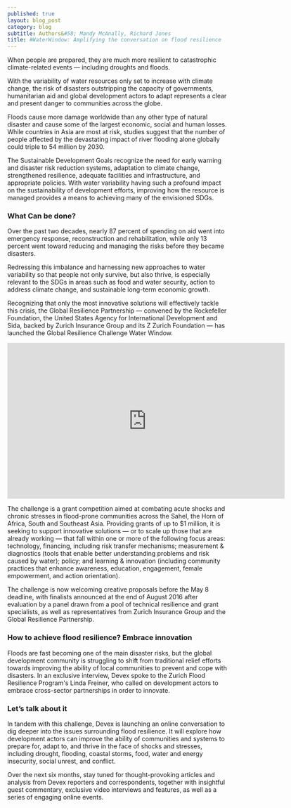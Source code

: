 ```yaml
---
published: true
layout: blog_post
category: blog
subtitle: Authors&#58; Mandy McAnally, Richard Jones 
title: #WaterWindow: Amplifying the conversation on flood resilience
---
```

When people are prepared, they are much more resilient to catastrophic climate-related events — including droughts and floods.

With the variability of water resources only set to increase with climate change, the risk of disasters outstripping the capacity of governments, humanitarian aid and global development actors to adapt represents a clear and present danger to communities across the globe. 

Floods cause more damage worldwide than any other type of natural disaster and cause some of the largest economic, social and human losses. While countries in Asia are most at risk, studies suggest that the number of people affected by the devastating impact of river flooding alone globally could triple to 54 million by 2030. 

The Sustainable Development Goals recognize the need for early warning and disaster risk reduction systems, adaptation to climate change, strengthened resilience, adequate facilities and infrastructure, and appropriate policies. With water variability having such a profound impact on the sustainability of development efforts, improving how the resource is managed provides a means to achieving many of the envisioned SDGs.

<h3>What Can be done?</h3>

Over the past two decades, nearly 87 percent of spending on aid went into emergency response, reconstruction and rehabilitation, while only 13 percent went toward reducing and managing the risks before they became disasters. 

Redressing this imbalance and harnessing new approaches to water variability so that people not only survive, but also thrive, is especially relevant to the SDGs in areas such as food and water security, action to address climate change, and sustainable long-term economic growth.

Recognizing that only the most innovative solutions will effectively tackle this crisis, the Global Resilience Partnership — convened by the Rockefeller Foundation, the United States Agency for International Development and Sida, backed by Zurich Insurance Group and its Z Zurich Foundation — has launched the Global Resilience Challenge Water Window.

<div class="videoWrapper">
	<iframe width="631" height="355" src="https://www.youtube.com/embed/AnuLOmp3iqQ?rel=0&amp;controls=0&amp;showinfo=0" frameborder="0" allowfullscreen></iframe>
</div>

The challenge is a grant competition aimed at combating acute shocks and chronic stresses in flood-prone communities across the Sahel, the Horn of Africa, South and Southeast Asia. Providing grants of up to $1 million, it is seeking to support innovative solutions — or to scale up those that are already working — that fall within one or more of the following focus areas: technology, financing, including risk transfer mechanisms; measurement & diagnostics (tools that enable better understanding problems and risk caused by water); policy; and learning & innovation (including community practices that enhance awareness, education, engagement, female empowerment, and action orientation).

The challenge is now welcoming creative proposals before the May 8 deadline, with finalists announced at the end of August 2016 after evaluation by a panel drawn from a pool of technical resilience and grant specialists, as well as representatives from Zurich Insurance Group and the Global Resilience Partnership.

<h3>How to achieve flood resilience? Embrace innovation</h3>

Floods are fast becoming one of the main disaster risks, but the global development community is struggling to shift from traditional relief efforts towards improving the ability of local communities to prevent and cope with disasters. In an exclusive interview, Devex spoke to the Zurich Flood Resilience Program's Linda Freiner, who called on development actors to embrace cross-sector partnerships in order to innovate. 


<h3>Let’s talk about it</h3>

In tandem with this challenge, Devex is launching an online conversation to dig deeper into the issues surrounding flood resilience. It will explore how development actors can improve the ability of communities and systems to prepare for, adapt to, and thrive in the face of shocks and stresses, including drought, flooding, coastal storms, food, water and energy insecurity, social unrest, and conflict.

Over the next six months, stay tuned for thought-provoking articles and analysis from Devex reporters and correspondents, together with insightful guest commentary, exclusive video interviews and features, as well as a series of engaging online events.
